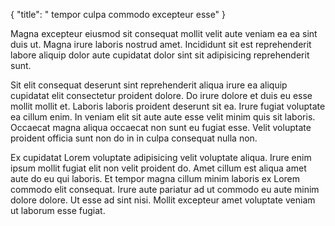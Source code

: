 {
  "title": " tempor culpa commodo excepteur esse"
}

Magna excepteur eiusmod sit consequat mollit velit aute veniam ea ea sint duis ut. Magna irure laboris nostrud amet. Incididunt sit est reprehenderit labore aliquip dolor aute cupidatat dolor sint sit adipisicing reprehenderit sunt.

Sit elit consequat deserunt sint reprehenderit aliqua irure ea aliquip cupidatat elit consectetur proident dolore. Do irure dolore et duis eu esse mollit mollit et. Laboris laboris proident deserunt sit ea. Irure fugiat voluptate ea cillum enim. In veniam elit sit aute aute esse velit minim quis sit laboris. Occaecat magna aliqua occaecat non sunt eu fugiat esse. Velit voluptate proident officia sunt non do in in culpa consequat nulla non.

Ex cupidatat Lorem voluptate adipisicing velit voluptate aliqua. Irure enim ipsum mollit fugiat elit non velit proident do. Amet cillum est aliqua amet aute do eu qui laboris. Et tempor magna cillum minim laboris ex Lorem commodo elit consequat. Irure aute pariatur ad ut commodo eu aute minim dolore dolore. Ut esse ad sint nisi. Mollit excepteur amet voluptate veniam ut laborum esse fugiat.